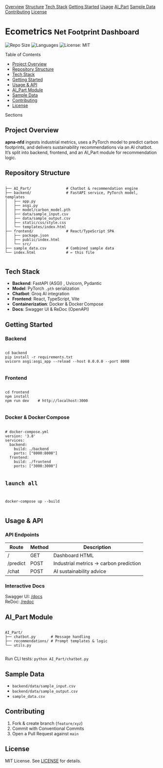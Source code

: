 <body>

  <!-- Top Navigation -->
  <div class="topnav" id="myTopnav">
    <a href="#overview" class="active">Overview</a>
    <a href="#structure">Structure</a>
    <a href="#tech">Tech Stack</a>
    <a href="#setup">Getting Started</a>
    <a href="#usage">Usage</a>
    <a href="#aipart">AI_Part</a>
    <a href="#data">Sample Data</a>
    <a href="#contributing">Contributing</a>
    <a href="#license">License</a>
  </div>

  <div class="container my-4">
    <h1 class="mb-3">Ecometrics <small class="text-muted">Net Footprint Dashboard</small></h1>
    <!-- Badges -->
    <p>
      <img src="https://img.shields.io/github/repo-size/Stu-ops/apna-nfd" alt="Repo Size">
      <img src="https://img.shields.io/github/languages/top/Stu-ops/apna-nfd" alt="Languages"> 
      <img src="https://img.shields.io/badge/License-MIT-blue.svg" alt="License: MIT">
    </p>

  Table of Contents
  <nav class="mb-4">
      <ul>
        <li><a href="#overview">Project Overview</a></li>
        <li><a href="#structure">Repository Structure</a></li>
        <li><a href="#tech">Tech Stack</a></li>
        <li><a href="#setup">Getting Started</a></li>
        <li><a href="#usage">Usage & API</a></li>
        <li><a href="#aipart">AI_Part Module</a></li>
        <li><a href="#data">Sample Data</a></li>
        <li><a href="#contributing">Contributing</a></li>
        <li><a href="#license">License</a></li>
      </ul>
    </nav>

  Sections
  <section id="overview">
      <h2>Project Overview</h2>
      <p>
        <strong>apna‑nfd</strong> ingests industrial metrics, uses a PyTorch model to predict carbon footprints,
        and delivers sustainability recommendations via an AI chatbot. It’s split into backend, frontend,
        and an AI_Part module for recommendation logic.
      </p>
    </section>

  <section id="structure">
      <h2>Repository Structure</h2>
      <pre><code>
├── AI_Part/                # Chatbot & recommendation engine  
├── backend/                # FastAPI service, PyTorch model, templates  
│   ├── app.py  
│   ├── asgi.py  
│   ├── model/carbon_model.pth  
│   ├── data/sample_input.csv  
│   ├── data/sample_output.csv  
│   ├── static/css/style.css  
│   └── templates/index.html  
├── frontend/               # React/TypeScript SPA  
│   ├── package.json  
│   ├── public/index.html  
│   └── src/  
├── sample_data.csv         # Combined sample data  
└── index.html              # ← this file  
      </code></pre>
    </section>

  <section id="tech">
      <h2>Tech Stack</h2>
      <ul>
        <li><strong>Backend</strong>: FastAPI (ASGI) , Uvicorn, Pydantic</li>
        <li><strong>Model</strong>: PyTorch <code>.pth</code> serialization </li>
        <li><strong>Chatbot</strong>: Groq AI integration</li>
        <li><strong>Frontend</strong>: React, TypeScript, Vite </li>
        <li><strong>Containerization</strong>: Docker & Docker Compose </li>
        <li><strong>Docs</strong>: Swagger UI & ReDoc (OpenAPI) </li>
      </ul>
    </section>

  <section id="setup">
      <h2>Getting Started</h2>
      <h3>Backend</h3>
      <pre><code>
cd backend
pip install -r requirements.txt
uvicorn asgi:asgi_app --reload --host 0.0.0.0 --port 8000
      </code></pre>
      <h3>Frontend</h3>
      <pre><code>
cd frontend
npm install
npm run dev    # http://localhost:3000
      </code></pre>
      <h3>Docker &amp; Docker Compose</h3>
      <pre><code>
# docker-compose.yml
version: '3.8'
services:
  backend:
    build: ./backend
    ports: ["8000:8000"]
  frontend:
    build: ./frontend
    ports: ["3000:3000"]

# launch all
docker-compose up --build
      </code></pre>
    </section>

  <section id="usage">
      <h2>Usage &amp; API</h2>
      <h3>API Endpoints</h3>
      <table class="table">
        <thead><tr><th>Route</th><th>Method</th><th>Description</th></tr></thead>
        <tbody>
          <tr><td>/</td><td>GET</td><td>Dashboard HTML</td></tr>
          <tr><td>/predict</td><td>POST</td><td>Industrial metrics → carbon prediction</td></tr>
          <tr><td>/chat</td><td>POST</td><td>AI sustainability advice</td></tr>
        </tbody>
      </table>
      <h3>Interactive Docs</h3>
      <p>
        Swagger UI: <a href="http://localhost:8000/docs">/docs</a><br>
        ReDoc: <a href="http://localhost:8000/redoc">/redoc</a>
      </p>
    </section>

  <section id="aipart">
      <h2>AI_Part Module</h2>
      <pre><code>
AI_Part/
├── chatbot.py       # Message handling
├── recommendations/ # Prompt templates & logic
└── utils.py
      </code></pre>
      <p>Run CLI tests: <code>python AI_Part/chatbot.py</code></p>
    </section>

  <section id="data">
      <h2>Sample Data</h2>
      <ul>
        <li><code>backend/data/sample_input.csv</code></li>
        <li><code>backend/data/sample_output.csv</code></li>
        <li><code>sample_data.csv</code></li>
      </ul>
    </section>

  <section id="contributing">
      <h2>Contributing</h2>
      <ol>
        <li>Fork &amp; create branch (<code>feature/xyz</code>)</li>
        <li>Commit with Conventional Commits</li>
        <li>Open a Pull Request against <code>main</code></li>
      </ol>
    </section>

  <section id="license">
      <h2>License</h2>
      <p>MIT License. See <a href="LICENSE">LICENSE</a> for details.</p>
    </section>
  </div>
